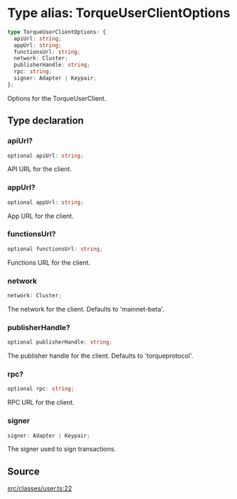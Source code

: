 # Type alias: TorqueUserClientOptions

```ts
type TorqueUserClientOptions: {
  apiUrl: string;
  appUrl: string;
  functionsUrl: string;
  network: Cluster;
  publisherHandle: string;
  rpc: string;
  signer: Adapter | Keypair;
};
```

Options for the TorqueUserClient.

## Type declaration

### apiUrl?

```ts
optional apiUrl: string;
```

API URL for the client.

### appUrl?

```ts
optional appUrl: string;
```

App URL for the client.

### functionsUrl?

```ts
optional functionsUrl: string;
```

Functions URL for the client.

### network

```ts
network: Cluster;
```

The network for the client. Defaults to 'mainnet-beta'.

### publisherHandle?

```ts
optional publisherHandle: string;
```

The publisher handle for the client. Defaults to 'torqueprotocol'.

### rpc?

```ts
optional rpc: string;
```

RPC URL for the client.

### signer

```ts
signer: Adapter | Keypair;
```

The signer used to sign transactions.

## Source

[src/classes/user.ts:22](https://github.com/torque-labs/torque-ts-sdk/blob/c95828d99ae8c726ef550803d1dbba9bc4dfc9f3/src/classes/user.ts#L22)
